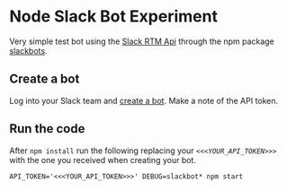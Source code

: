 Node Slack Bot Experiment
============================

Very simple test bot using the [Slack RTM Api][1] through the npm package
[slackbots][2].

## Create a bot ##

Log into your Slack team and [create a bot][3]. Make a note of the API token.

## Run the code ##

After `npm install` run the following replacing your *`<<<YOUR_API_TOKEN>>>`* with
the one you received when creating your bot.
```
API_TOKEN='<<<YOUR_API_TOKEN>>>' DEBUG=slackbot* npm start
```

[1]: https://api.slack.com/rtm
[2]: https://github.com/mishk0/slack-bot-api
[3]: https://my.slack.com/services/new/bot

